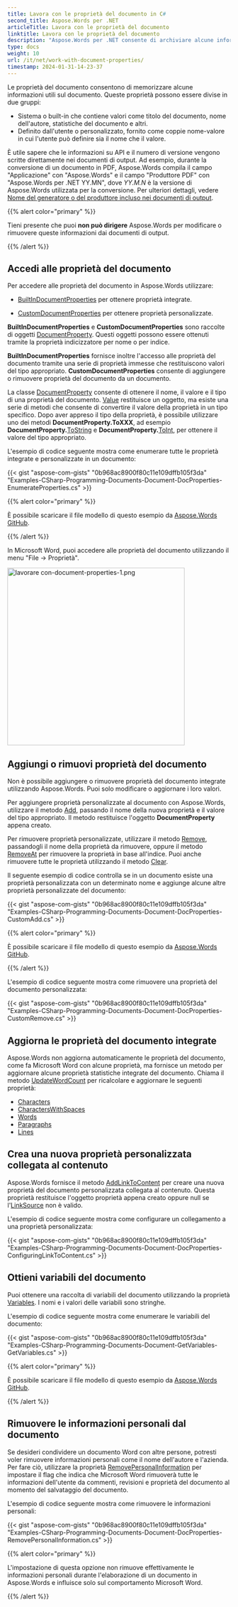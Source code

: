 ```yaml
---
title: Lavora con le proprietà del documento in C#
second_title: Aspose.Words per .NET
articleTitle: Lavora con le proprietà del documento
linktitle: Lavora con le proprietà del documento
description: "Aspose.Words per .NET consente di archiviare alcune informazioni utili sul documento, come API e numero di versione o Date autorizzato, nelle proprietà del documento integrate o personalizzate utilizzando C#."
type: docs
weight: 10
url: /it/net/work-with-document-properties/
timestamp: 2024-01-31-14-23-37
---
```


Le proprietà del documento consentono di memorizzare alcune informazioni utili sul documento. Queste proprietà possono essere divise in due gruppi:

* Sistema o built-in che contiene valori come titolo del documento, nome dell'autore, statistiche del documento e altri.
* Definito dall'utente o personalizzato, fornito come coppie nome-valore in cui l'utente può definire sia il nome che il valore.

È utile sapere che le informazioni su API e il numero di versione vengono scritte direttamente nei documenti di output. Ad esempio, durante la conversione di un documento in PDF, Aspose.Words compila il campo "Applicazione" con "Aspose.Words" e il campo "Produttore PDF" con "Aspose.Words per .NET YY.MN", dove *YY.M.N* è la versione di Aspose.Words utilizzata per la conversione. Per ulteriori dettagli, vedere [Nome del generatore o del produttore incluso nei documenti di output](/words/it/net/generator-or-producer-name-included-in-output-documents/).

{{% alert color="primary" %}}

Tieni presente che puoi **non può dirigere** Aspose.Words per modificare o rimuovere queste informazioni dai documenti di output.

{{% /alert %}}

## Accedi alle proprietà del documento

Per accedere alle proprietà del documento in Aspose.Words utilizzare:

* [BuiltInDocumentProperties](https://reference.aspose.com/words/it/net/aspose.words/document/builtindocumentproperties/) per ottenere proprietà integrate.

* [CustomDocumentProperties](https://reference.aspose.com/words/it/net/aspose.words/document/customdocumentproperties/) per ottenere proprietà personalizzate.

**BuiltInDocumentProperties** e **CustomDocumentProperties** sono raccolte di oggetti [DocumentProperty](https://reference.aspose.com/words/it/net/aspose.words.properties/documentproperty/). Questi oggetti possono essere ottenuti tramite la proprietà indicizzatore per nome o per indice.

**BuiltInDocumentProperties** fornisce inoltre l'accesso alle proprietà del documento tramite una serie di proprietà immesse che restituiscono valori del tipo appropriato. **CustomDocumentProperties** consente di aggiungere o rimuovere proprietà del documento da un documento.

La classe [DocumentProperty](https://reference.aspose.com/words/it/net/aspose.words.properties/documentproperty/) consente di ottenere il nome, il valore e il tipo di una proprietà del documento. [Value](https://reference.aspose.com/words/it/net/aspose.words.properties/documentproperty/value/) restituisce un oggetto, ma esiste una serie di metodi che consente di convertire il valore della proprietà in un tipo specifico. Dopo aver appreso il tipo della proprietà, è possibile utilizzare uno dei metodi **DocumentProperty.ToXXX**, ad esempio **DocumentProperty.**[ToString](https://reference.aspose.com/words/it/net/aspose.words.properties/documentproperty/tostring/) e **DocumentProperty.**[ToInt](https://reference.aspose.com/words/it/net/aspose.words.properties/documentproperty/toint/), per ottenere il valore del tipo appropriato.

L'esempio di codice seguente mostra come enumerare tutte le proprietà integrate e personalizzate in un documento:

{{< gist "aspose-com-gists" "0b968ac8900f80c11e109dffb105f3da" "Examples-CSharp-Programming-Documents-Document-DocProperties-EnumerateProperties.cs" >}}

{{% alert color="primary" %}}

È possibile scaricare il file modello di questo esempio da [Aspose.Words GitHub](https://github.com/aspose-words/Aspose.Words-for-.NET/blob/master/Examples/Data/Properties.docx).

{{% /alert %}}

In Microsoft Word, puoi accedere alle proprietà del documento utilizzando il menu "File → Proprietà".

<img src="/words/net/work-with-document-properties/work-with-document-properties-1.png" alt="lavorare con-document-properties-1.png" style="width:400px"/>

## Aggiungi o rimuovi proprietà del documento

Non è possibile aggiungere o rimuovere proprietà del documento integrate utilizzando Aspose.Words. Puoi solo modificare o aggiornare i loro valori.

Per aggiungere proprietà personalizzate al documento con Aspose.Words, utilizzare il metodo [Add](https://reference.aspose.com/words/it/net/aspose.words.properties/customdocumentproperties/add/#add/), passando il nome della nuova proprietà e il valore del tipo appropriato. Il metodo restituisce l'oggetto **DocumentProperty** appena creato.

Per rimuovere proprietà personalizzate, utilizzare il metodo [Remove](https://reference.aspose.com/words/it/net/aspose.words.properties/documentpropertycollection/remove/), passandogli il nome della proprietà da rimuovere, oppure il metodo [RemoveAt](https://reference.aspose.com/words/it/net/aspose.words.properties/documentpropertycollection/remove/at) per rimuovere la proprietà in base all'indice. Puoi anche rimuovere tutte le proprietà utilizzando il metodo [Clear](https://reference.aspose.com/words/it/net/aspose.words.properties/documentpropertycollection/clear/).

Il seguente esempio di codice controlla se in un documento esiste una proprietà personalizzata con un determinato nome e aggiunge alcune altre proprietà personalizzate del documento:

{{< gist "aspose-com-gists" "0b968ac8900f80c11e109dffb105f3da" "Examples-CSharp-Programming-Documents-Document-DocProperties-CustomAdd.cs" >}}

{{% alert color="primary" %}}

È possibile scaricare il file modello di questo esempio da [Aspose.Words GitHub](https://github.com/aspose-words/Aspose.Words-for-.NET/blob/master/Examples/Data/Properties.docx).

{{% /alert %}}

L'esempio di codice seguente mostra come rimuovere una proprietà del documento personalizzata:

{{< gist "aspose-com-gists" "0b968ac8900f80c11e109dffb105f3da" "Examples-CSharp-Programming-Documents-Document-DocProperties-CustomRemove.cs" >}}

## Aggiorna le proprietà del documento integrate

Aspose.Words non aggiorna automaticamente le proprietà del documento, come fa Microsoft Word con alcune proprietà, ma fornisce un metodo per aggiornare alcune proprietà statistiche integrate del documento. Chiama il metodo [UpdateWordCount](https://reference.aspose.com/words/it/net/aspose.words/document/updatewordcount/#updatewordcount/) per ricalcolare e aggiornare le seguenti proprietà:

* [Characters](https://reference.aspose.com/words/it/net/aspose.words.properties/builtindocumentproperties/characters/)
* [CharactersWithSpaces](https://reference.aspose.com/words/it/net/aspose.words.properties/builtindocumentproperties/characterswithspaces/)
* [Words](https://reference.aspose.com/words/it/net/aspose.words.properties/builtindocumentproperties/words/)
* [Paragraphs](https://reference.aspose.com/words/it/net/aspose.words.properties/builtindocumentproperties/paragraphs/)
* [Lines](https://reference.aspose.com/words/it/net/aspose.words.properties/builtindocumentproperties/lines/)

## Crea una nuova proprietà personalizzata collegata al contenuto

Aspose.Words fornisce il metodo [AddLinkToContent](https://reference.aspose.com/words/it/net/aspose.words.properties/customdocumentproperties/addlinktocontent/) per creare una nuova proprietà del documento personalizzata collegata al contenuto. Questa proprietà restituisce l'oggetto proprietà appena creato oppure null se l'[LinkSource](https://reference.aspose.com/words/it/net/aspose.words.properties/documentproperty/linksource/) non è valido.

L'esempio di codice seguente mostra come configurare un collegamento a una proprietà personalizzata:

{{< gist "aspose-com-gists" "0b968ac8900f80c11e109dffb105f3da" "Examples-CSharp-Programming-Documents-Document-DocProperties-ConfiguringLinkToContent.cs" >}}

## Ottieni variabili del documento

Puoi ottenere una raccolta di variabili del documento utilizzando la proprietà [Variables](https://reference.aspose.com/words/it/net/aspose.words/document/variables/). I nomi e i valori delle variabili sono stringhe.

L'esempio di codice seguente mostra come enumerare le variabili del documento:

{{< gist "aspose-com-gists" "0b968ac8900f80c11e109dffb105f3da" "Examples-CSharp-Programming-Documents-Document-GetVariables-GetVariables.cs" >}}

{{% alert color="primary" %}}

È possibile scaricare il file modello di questo esempio da [Aspose.Words GitHub](https://github.com/aspose-words/Aspose.Words-for-.NET/blob/master/Examples/Data/Properties.docx).

{{% /alert %}}

## Rimuovere le informazioni personali dal documento

Se desideri condividere un documento Word con altre persone, potresti voler rimuovere informazioni personali come il nome dell'autore e l'azienda. Per fare ciò, utilizzare la proprietà [RemovePersonalInformation](https://reference.aspose.com/words/it/net/aspose.words/document/removepersonalinformation/) per impostare il flag che indica che Microsoft Word rimuoverà tutte le informazioni dell'utente da commenti, revisioni e proprietà del documento al momento del salvataggio del documento.

L'esempio di codice seguente mostra come rimuovere le informazioni personali:

{{< gist "aspose-com-gists" "0b968ac8900f80c11e109dffb105f3da" "Examples-CSharp-Programming-Documents-Document-DocProperties-RemovePersonalInformation.cs" >}}

{{% alert color="primary" %}}

L'impostazione di questa opzione non rimuove effettivamente le informazioni personali durante l'elaborazione di un documento in Aspose.Words e influisce solo sul comportamento Microsoft Word.

{{% /alert %}}
